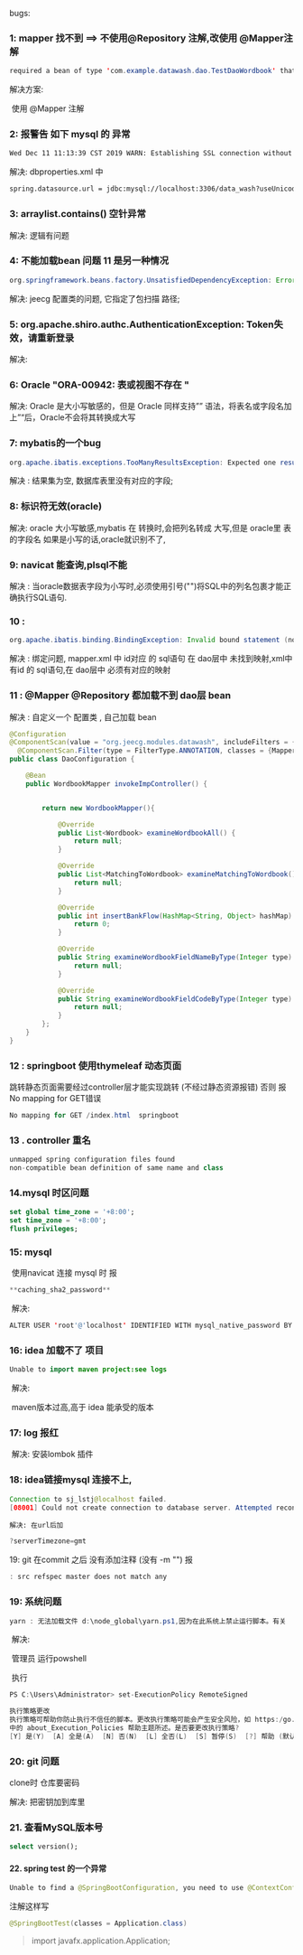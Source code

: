  bugs:

### 1: mapper 找不到 ==> 不使用@Repository 注解,改使用 @Mapper注解

```java
required a bean of type 'com.example.datawash.dao.TestDaoWordbook' that could not be found.
```

解决方案:

​	使用 @Mapper 注解



### 2: 报警告 如下 mysql 的 异常

```tex
Wed Dec 11 11:13:39 CST 2019 WARN: Establishing SSL connection without server's identity verification is not recommended. According to MySQL 5.5.45+, 5.6.26+ and 5.7.6+ requirements SSL connection must be established by default if explicit option isn't se
```

解决: dbproperties.xml 中

```xml
spring.datasource.url = jdbc:mysql://localhost:3306/data_wash?useUnicode=true&characterEncoding=utf-8&useSSL=false
```

### 3: arraylist.contains() 空针异常

解决: 逻辑有问题



### 4: 不能加载bean  问题 11 是另一种情况

```java
org.springframework.beans.factory.UnsatisfiedDependencyException: Error creating bean with name 'testController':
```

解决: jeecg 配置类的问题, 它指定了包扫描 路径;

### 5: org.apache.shiro.authc.AuthenticationException: Token失效，请重新登录

解决: 

### 6: Oracle "ORA-00942: 表或视图不存在 "

解决: Oracle 是大小写敏感的，但是 Oracle 同样支持”” 语法，将表名或字段名加上”“后，Oracle不会将其转换成大写



### 7: mybatis的一个bug

```java
org.apache.ibatis.exceptions.TooManyResultsException: Expected one result (or null) to be returned by selectOne(), but found: 26
```

 解决 : 结果集为空, 数据库表里没有对应的字段;



### 8: 标识符无效(oracle)

解决: oracle 大小写敏感,mybatis 在 转换时,会把列名转成 大写,但是 oracle里 表的字段名 如果是小写的话,oracle就识别不了, 

### 9: navicat 能查询,plsql不能

解决 : 当oracle数据表字段为小写时,必须使用引号("")将SQL中的列名包裹才能正确执行SQL语句.

### 10 : 

```java
org.apache.ibatis.binding.BindingException: Invalid bound statement (not found): com.example.datawash.dao.WordbookMapper.examineWordbookAll
```

解决 : 绑定问题, mapper.xml 中 id对应 的 sql语句 在 dao层中 未找到映射,xml中 有id 的 sql语句,在 dao层中 必须有对应的映射

### 11 : @Mapper  @Repository 都加载不到 dao层 bean

解决 : 自定义一个 配置类 , 自己加载 bean

```java
@Configuration
@ComponentScan(value = "org.jeecg.modules.datawash", includeFilters = {
  @ComponentScan.Filter(type = FilterType.ANNOTATION, classes = {Mapper.class})})
public class DaoConfiguration {

    @Bean
    public WordbookMapper invokeImpController() {


        return new WordbookMapper(){

            @Override
            public List<Wordbook> examineWordbookAll() {
                return null;
            }

            @Override
            public List<MatchingToWordbook> examineMatchingToWordbook() {
                return null;
            }

            @Override
            public int insertBankFlow(HashMap<String, Object> hashMap) {
                return 0;
            }

            @Override
            public String examineWordbookFieldNameByType(Integer type) {
                return null;
            }

            @Override
            public String examineWordbookFieldCodeByType(Integer type) {
                return null;
            }
        };
    }
}
```

 

### 12  : springboot 使用thymeleaf 动态页面
跳转静态页面需要经过controller层才能实现跳转 (不经过静态资源报错)
否则 报 No mapping for GET错误

```java
No mapping for GET /index.html  springboot
```

### 13 . controller 重名

```java
unmapped spring configuration files found
non-compatible bean definition of same name and class 
```



### 14.mysql 时区问题

```sql
set global time_zone = '+8:00';
set time_zone = '+8:00';
flush privileges;
```



### 15: mysql 

​		使用navicat 连接 mysql 时 报

```java
**caching_sha2_password**
```

​		解决:

```java
ALTER USER 'root'@'localhost' IDENTIFIED WITH mysql_native_password BY '123456';
```



### 16: idea 加载不了 项目 

```java
Unable to import maven project:see logs
```

​		解决:

​		maven版本过高,高于 idea 能承受的版本 

### 17: log 报红

​		解决: 安装lombok 插件

### 18: idea链接mysql 连接不上, 

```java
Connection to sj_lstj@localhost failed.
[08001] Could not create connection to database server. Attempted reconnect 3 times. Giving up.

```

  	解决: 在url后加 

```java
?serverTimezone=gmt
```



19: git 在commit 之后 没有添加注释 (没有 -m "") 报

```java
: src refspec master does not match any
```









### 19: 系统问题

```java
yarn : 无法加载文件 d:\node_global\yarn.ps1,因为在此系统上禁止运行脚本。有关
```

​	解决:

​	管理员 运行powshell

​	执行

```java
PS C:\Users\Administrator> set-ExecutionPolicy RemoteSigned

执行策略更改
执行策略可帮助你防止执行不信任的脚本。更改执行策略可能会产生安全风险，如 https:/go.microsoft.com/fwlink/?LinkID=135170
中的 about_Execution_Policies 帮助主题所述。是否要更改执行策略?
[Y] 是(Y)  [A] 全是(A)  [N] 否(N)  [L] 全否(L)  [S] 暂停(S)  [?] 帮助 (默认值为“N”): y

```

### 20: git 问题

clone时 仓库要密码

解决: 把密钥加到库里

### 21. 查看MySQL版本号

```sql
select version();	
```

#### 22. spring test 的一个异常

```java
Unable to find a @SpringBootConfiguration, you need to use @ContextConfiguration or @SpringBootTest(classes=...) with your test
```

注解这样写

```java
@SpringBootTest(classes = Application.class)
```

> import javafx.application.Application;																																							







